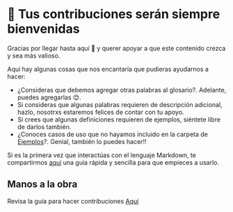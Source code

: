 
# :purple_heart: Tus contribuciones serán siempre bienvenidas

Gracias por llegar hasta aquí :pray: y querer apoyar a que este contenido crezca y sea más valioso.

Aquí hay algunas cosas que nos encantaría que pudieras ayudarnos a hacer:

* ¿Consideras que debemos agregar otras palabras al glosario?. Adelante, puedes agregarlas :blush:. 
* Si consideras que algunas palabras requieren de descripción adicional, hazlo, nosotrxs estaremos felices de contar con tu apoyo.
* Si crees que algunas definiciones requieren de ejemplos, siéntete libre de darlos también.
* ¿Conoces casos de uso que no hayamos incluido en la carpeta de [Ejemplos](https://github.com/Cmolosa/ZKP-en-Espanol/blob/main/Ejemplos.md)?. Genial, también lo puedes hacer!! 

Si es la primera vez que interactúas con el lenguaje Markdown, te compartirmos [aquí](https://markdown.es/sintaxis-markdown/) una guía rápida y sencilla para que empieces a usarlo. 

## Manos a la obra

Revisa la guía para hacer contribuciones [Aquí](https://www.freecodecamp.org/espanol/news/como-hacer-tu-primer-pull-request-en-github/)
